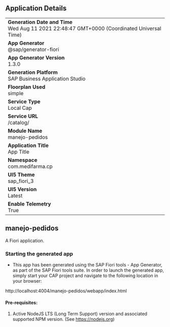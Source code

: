## Application Details
|               |
| ------------- |
|**Generation Date and Time**<br>Wed Aug 11 2021 22:48:47 GMT+0000 (Coordinated Universal Time)|
|**App Generator**<br>@sap/generator-fiori|
|**App Generator Version**<br>1.3.0|
|**Generation Platform**<br>SAP Business Application Studio|
|**Floorplan Used**<br>simple|
|**Service Type**<br>Local Cap|
|**Service URL**<br>/catalog/
|**Module Name**<br>manejo-pedidos|
|**Application Title**<br>App Title|
|**Namespace**<br>com.medifarma.cp|
|**UI5 Theme**<br>sap_fiori_3|
|**UI5 Version**<br>Latest|
|**Enable Telemetry**<br>True|

## manejo-pedidos

A Fiori application.

### Starting the generated app

-   This app has been generated using the SAP Fiori tools - App Generator, as part of the SAP Fiori tools suite.  In order to launch the generated app, simply start your CAP project and navigate to the following location in your browser:

http://localhost:4004/manejo-pedidos/webapp/index.html

#### Pre-requisites:

1. Active NodeJS LTS (Long Term Support) version and associated supported NPM version.  (See https://nodejs.org)



